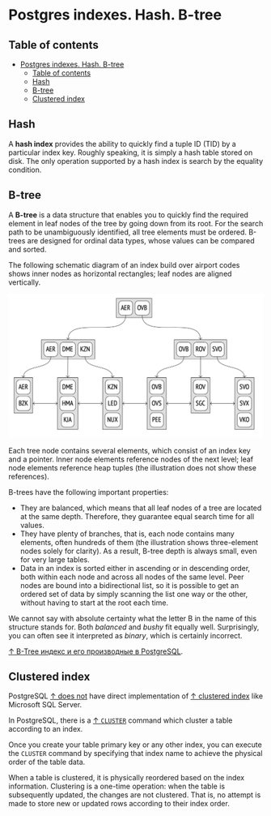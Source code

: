 # Postgres indexes. Hash. B-tree

## Table of contents

- [Postgres indexes. Hash. B-tree](#postgres-indexes-hash-b-tree)
  - [Table of contents](#table-of-contents)
  - [Hash](#hash)
  - [B-tree](#b-tree)
  - [Clustered index](#clustered-index)

## Hash

A **hash index** provides the ability to quickly find a tuple ID (TID) by a particular index key. Roughly speaking, it is simply a hash table stored on disk. The only operation supported by a hash index is search by the equality condition.

## B-tree

A **B-tree** is a data structure that enables you to quickly find the required element in leaf nodes of the tree by going down from its root. For the search path to be unambiguously identified, all tree elements must be ordered. B-trees are designed for ordinal data types, whose values can be compared and sorted.

The following schematic diagram of an index build over airport codes shows inner nodes as horizontal rectangles; leaf nodes are aligned vertically.

<img src="images/types-of-indexes/b-tree-1.png" alt="Schematic diagram of a B-tree"/>

Each tree node contains several elements, which consist of an index key and a pointer. Inner node elements reference nodes of the next level; leaf node elements reference heap tuples (the illustration does not show these references).

B-trees have the following important properties:

- They are balanced, which means that all leaf nodes of a tree are located at the same depth. Therefore, they guarantee equal search time for all values.
- They have plenty of branches, that is, each node contains many elements, often hundreds of them (the illustration shows three-element nodes solely for clarity). As a result, B-tree depth is always small, even for very large tables.
- Data in an index is sorted either in ascending or in descending order, both within each node and across all nodes of the same level. Peer nodes are bound into a bidirectional list, so it is possible to get an ordered set of data by simply scanning the list one way or the other, without having to start at the root each time.

We cannot say with absolute certainty what the letter B in the name of this structure stands for. Both _balanced_ and _bushy_ fit equally well. Surprisingly, you can often see it interpreted as _binary_, which is certainly incorrect.

[↑ B-Tree индекс и его производные в PostgreSQL](https://habr.com/ru/companies/quadcode/articles/696498/).

## Clustered index

PostgreSQL [↑ does not](https://stackoverflow.com/a/40951076/1833895) have direct implementation of [↑ clustered index](https://learn.microsoft.com/en-us/sql/relational-databases/indexes/clustered-and-nonclustered-indexes-described) like Microsoft SQL Server.

In PostgreSQL, there is a [↑ `CLUSTER`](https://www.postgresql.org/docs/current/sql-cluster.html) command which cluster a table according to an index.

Once you create your table primary key or any other index, you can execute the `CLUSTER` command by specifying that index name to achieve the physical order of the table data.

When a table is clustered, it is physically reordered based on the index information. Clustering is a one-time operation: when the table is subsequently updated, the changes are not clustered. That is, no attempt is made to store new or updated rows according to their index order.
